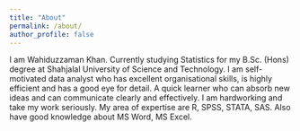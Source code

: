 ```yaml
---
title: "About"
permalink: /about/
author_profile: false
---
```


I am Wahiduzzaman Khan. Currently studying Statistics for my B.Sc. (Hons) degree at Shahjalal University of Science and Technology.
I am self-motivated data analyst who has excellent organisational skills, is highly efficient and has a good eye for detail. A quick learner who can absorb new ideas and can communicate clearly and effectively. I am hardworking and take my work seriously.
My area of expertise are R, SPSS, STATA, SAS. Also have good knowledge about MS Word, MS Excel.
